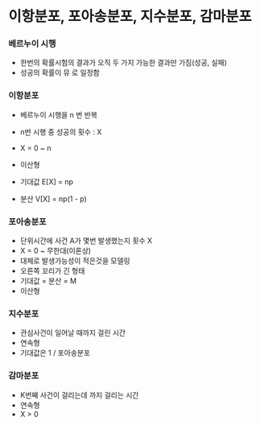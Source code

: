 # 이항분포, 포아송분포, 지수분포, 감마분포

### 베르누이 시행
- 한번의 확률시험의 결과가 오직 두 가지 가능한 결과만 가짐(성공, 실패)
- 성공의 확률이 뮤 로 일정함


### 이항분포
- 베르누이 시행을 n 번 반복
- n번 시행 중 성공의 횟수 : X
- X = 0 ~ n
- 이산형

- 기대값 E[X] = np
- 분산 V[X] = np(1 - p)


### 포아송분포
- 단위시간에 사건 A가 몇번 발생했는지 횟수 X
- X = 0 ~ 무한대(이론상)
- 대체로 발생가능성이 적은것을 모델링
- 오른쪽 꼬리가 긴 형태
- 기대값 = 분산 = M 
- 이산형


### 지수분포
- 관심사건이 일어날 때까지 걸린 시간
- 연속형
- 기대값은 1 / 포아송분포


### 감마분포
- K번째 사건이 걸리는데 까지 걸리는 시간
- 연속형
- X > 0